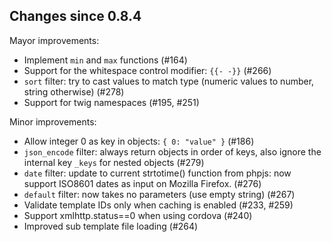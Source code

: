 Changes since 0.8.4
-------------------
Mayor improvements:
* Implement `min` and `max` functions (#164)
* Support for the whitespace control modifier: `{{- -}}` (#266)
* `sort` filter: try to cast values to match type (numeric values to number, string otherwise) (#278)
* Support for twig namespaces (#195, #251)

Minor improvements:
* Allow integer 0 as key in objects: `{ 0: "value" }` (#186)
* `json_encode` filter: always return objects in order of keys, also ignore the internal key `_keys` for nested objects (#279)
* `date` filter: update to current strtotime() function from phpjs: now support ISO8601 dates as input on Mozilla Firefox. (#276)
* `default` filter: now takes no parameters (use empty string) (#267)
* Validate template IDs only when caching is enabled (#233, #259)
* Support xmlhttp.status==0 when using cordova (#240)
* Improved sub template file loading (#264)
